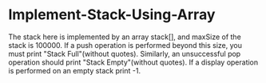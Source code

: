 # Implement-Stack-Using-Array
The stack here is implemented by an array stack[], and maxSize of the stack is 100000. If a push operation is performed beyond this size, you must print "Stack Full"(without quotes). Similarly, an unsuccessful pop operation should print "Stack Empty"(without quotes).  If a display operation is performed on an empty stack print -1.
